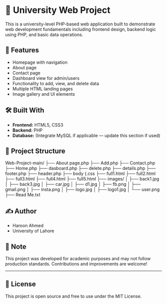 # 🏫 University Web Project

This is a university-level PHP-based web application built to demonstrate web development fundamentals including frontend design, backend logic using PHP, and basic data operations.

## 🚀 Features

- Homepage with navigation
- About page
- Contact page
- Dashboard view for admin/users
- Functionality to add, view, and delete data
- Multiple HTML landing pages
- Image gallery and UI elements

## 🛠️ Built With

- **Frontend:** HTML5, CSS3
- **Backend:** PHP
- **Database:** (Integrate MySQL if applicable — update this section if used)

## 📁 Project Structure
Web-Project-main/
├── About page.php
├── Add.php
├── Contact.php
├── Home.php
├── dasboard.php
├── delete.php
├── details.php
├── footer.php
├── header.php
├── body {.css
├── full1.html
├── full2.html
├── full3.html
├── full4.html
├── full5.html
├── images/
│   ├── back1.jpg
│   ├── back3.jpg
│   ├── car.jpg
│   ├── d1.jpg
│   ├── fb.png
│   ├── gmail.png
│   ├── insta.png
│   ├── logo.jpg
│   ├── logo1.jpg
│   └── user.png
├── Read Me.txt







## ✍️ Author

- Haroon Ahmed
- University of Lahore

## 📌 Note

This project was developed for academic purposes and may not follow production standards. Contributions and improvements are welcome!

---

## 📜 License

This project is open source and free to use under the MIT License.
